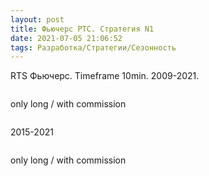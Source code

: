 ```yaml
---
layout: post
title: Фьючерс РТС. Стратегия N1
date: 2021-07-05 21:06:52
tags: Разработка/Стратегии/Сезонность
---
```


RTS Фьючерс. Timeframe 10min. 2009-2021.

<img src="https://raw.githubusercontent.com/Ragve-hub/scribble/gh-pages/images/seasonal1_ch.png" alt="">

only long / with commission

<img src="https://raw.githubusercontent.com/Ragve-hub/scribble/gh-pages/images/seasonal1_p.png" alt="">



2015-2021

<img src="https://raw.githubusercontent.com/Ragve-hub/scribble/gh-pages/images/seasonal1_ch2.png" alt="">

only long / with commission

<img src="https://raw.githubusercontent.com/Ragve-hub/scribble/gh-pages/images/seasonal1_p2.png" alt="">
